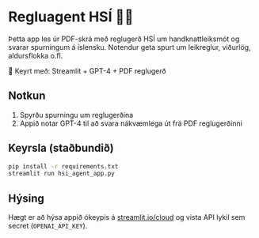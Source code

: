 # Regluagent HSÍ 🤾‍♂️

Þetta app les úr PDF-skrá með reglugerð HSÍ um handknattleiksmót og svarar spurningum á íslensku. 
Notendur geta spurt um leikreglur, viðurlög, aldursflokka o.fl.

🚀 Keyrt með: Streamlit + GPT-4 + PDF reglugerð

## Notkun
1. Spyrðu spurningu um reglugerðina
2. Appið notar GPT-4 til að svara nákvæmlega út frá PDF reglugerðinni

## Keyrsla (staðbundið)
```bash
pip install -r requirements.txt
streamlit run hsi_agent_app.py
```

## Hýsing
Hægt er að hýsa appið ókeypis á [streamlit.io/cloud](https://streamlit.io/cloud) 
og vista API lykil sem secret (`OPENAI_API_KEY`).
